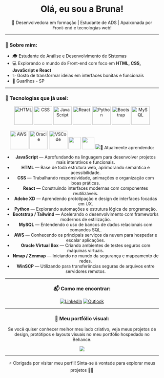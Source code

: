 <h1 align="center"> Olá, eu sou a Bruna!</h1>

<p align="center">
🚀 Desenvolvedora em formação | Estudante de ADS | Apaixonada por Front-end e tecnologias web!
</p>

---

### 🧠 Sobre mim:

- 🎓 Estudante de Análise e Desenvolvimento de Sistemas
- 💻 Explorando o mundo do Front-end com foco em **HTML, CSS, JavaScript e React**
- ✨ Gosto de transformar ideias em interfaces bonitas e funcionais
- 📍 Guarlhos - SP

---

### 🚀 Tecnologias que já usei:

<div align="center">
  <!-- Linha 1 -->
  <img src="https://cdn.jsdelivr.net/gh/devicons/devicon/icons/html5/html5-original.svg" height="60" alt="HTML" />
  <img src="https://cdn.jsdelivr.net/gh/devicons/devicon/icons/css3/css3-original.svg" height="60" alt="CSS" />
  <img src="https://cdn.jsdelivr.net/gh/devicons/devicon/icons/javascript/javascript-original.svg" height="60" alt="JavaScript" />
  <img src="https://cdn.jsdelivr.net/gh/devicons/devicon/icons/react/react-original.svg" height="60" alt="React" />
  <img src="https://cdn.jsdelivr.net/gh/devicons/devicon/icons/python/python-original.svg" height="60" alt="Python" />
  <img src="https://cdn.jsdelivr.net/gh/devicons/devicon/icons/bootstrap/bootstrap-original.svg" height="60" alt="Bootstrap" />
  <img src="https://cdn.jsdelivr.net/gh/devicons/devicon/icons/mysql/mysql-original.svg" height="60" alt="MySQL" />
</div>

<br>

<div align="center">
  <!-- Linha 2 -->
  <img src="https://cdn.jsdelivr.net/gh/devicons/devicon/icons/aws/aws-original.svg" height="60" alt="AWS" />
  <img src="https://cdn.jsdelivr.net/gh/devicons/devicon/icons/oracle/oracle-original.svg" height="60" alt="Oracle" />
  <img src="https://cdn.jsdelivr.net/gh/devicons/devicon/icons/vscode/vscode-original.svg" height="60" alt="VSCode" />
  <img src="https://img.shields.io/badge/Adobe%20XD-470137?style=for-the-badge&logo=adobexd&logoColor=white" height="40" />
  <img src="https://img.shields.io/badge/Tailwind_CSS-38B2AC?style=for-the-badge&logo=tailwind-css&logoColor=white" height="40" />
  <img src="https://img.shields.io


---

### 🌱 Atualmente aprendendo:

- **JavaScript** — Aprofundando na linguagem para desenvolver projetos mais interativos e funcionais.
- **HTML** — Base de toda estrutura web, aprimorando semântica e acessibilidade.
- **CSS** — Trabalhando responsividade, animações e organização com boas práticas.
- **React** — Construindo interfaces modernas com componentes reutilizáveis.
- **Adobe XD** — Aprendendo prototipação e design de interfaces focadas em UX.
- **Python** — Explorando automações e estrutura lógica de programação.
- **Bootstrap / Tailwind** — Acelerando o desenvolvimento com frameworks modernos de estilização.
- **MySQL** — Entendendo o uso de bancos de dados relacionais com comandos SQL.
- **AWS** — Conhecendo os principais serviços da nuvem para hospedar e escalar aplicações.
- **Oracle Virtual Box** — Criando ambientes de testes seguros com máquinas virtuais.
- **Nmap / Zenmap** — Iniciando no mundo da segurança e mapeamento de redes.
- **WinSCP** — Utilizando para transferências seguras de arquivos entre servidores remotos.

---


### 📬 Como me encontrar:

[![LinkedIn](https://img.shields.io/badge/-LinkedIn-0A66C2?style=for-the-badge&logo=linkedin&logoColor=white)](https://www.linkedin.com/in/bruna-coelho-82b316133/)
[![Outlook](https://img.shields.io/badge/-Outlook-0078D4?style=for-the-badge&logo=microsoftoutlook&logoColor=white)](mailto:coelho.bruna@outlook.com)


---

### 🎨 Meu portfólio visual:

Se você quiser conhecer melhor meu lado criativo, veja meus projetos de design, protótipos e layouts visuais no meu portfólio hospedado no Behance.

<p align="center">
  <a href="https://www.behance.net/brunacoelh1d89" target="_blank">
    <img src="https://img.shields.io/badge/-Acessar%20Portfólio%20no%20Behance-1769FF?style=for-the-badge&logo=behance&logoColor=white" />
  </a>
</p>


---

⭐️ Obrigada por visitar meu perfil! Sinta-se à vontade para explorar meus projetos 👩‍💻
